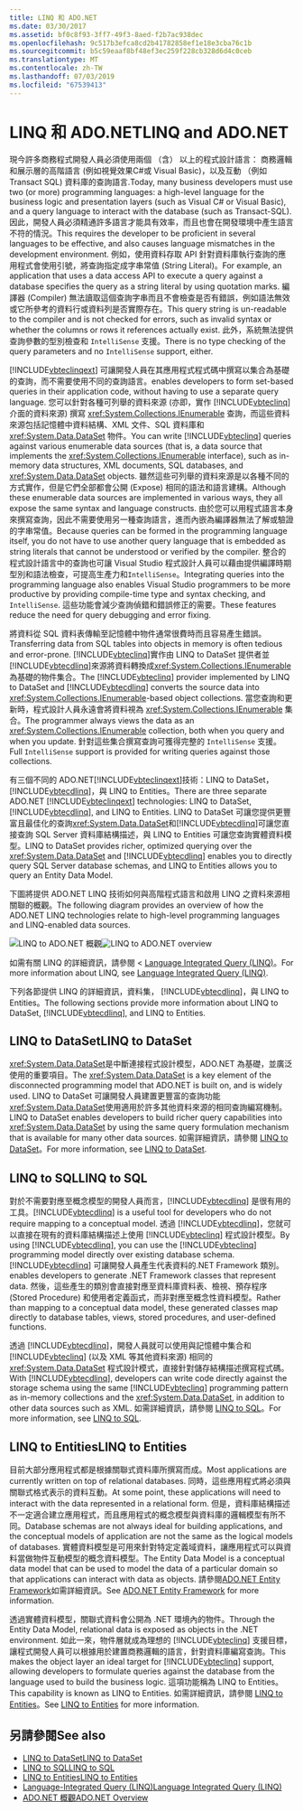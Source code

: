 ```yaml
---
title: LINQ 和 ADO.NET
ms.date: 03/30/2017
ms.assetid: bf0c8f93-3ff7-49f3-8aed-f2b7ac938dec
ms.openlocfilehash: 9c517b3efca8cd2b41782858ef1e18e3cba76c1b
ms.sourcegitcommit: b5c59eaaf8bf48ef3ec259f228cb328d6d4c0ceb
ms.translationtype: MT
ms.contentlocale: zh-TW
ms.lasthandoff: 07/03/2019
ms.locfileid: "67539413"
---
```

# <a name="linq-and-adonet"></a><span data-ttu-id="8a366-102">LINQ 和 ADO.NET</span><span class="sxs-lookup"><span data-stu-id="8a366-102">LINQ and ADO.NET</span></span>
<span data-ttu-id="8a366-103">現今許多商務程式開發人員必須使用兩個 （含） 以上的程式設計語言： 商務邏輯和展示層的高階語言 (例如視覺效果C#或 Visual Basic)，以及互動 （例如 Transact SQL) 資料庫的查詢語言.</span><span class="sxs-lookup"><span data-stu-id="8a366-103">Today, many business developers must use two (or more) programming languages: a high-level language for the business logic and presentation layers (such as Visual C# or Visual Basic), and a query language to interact with the database (such as Transact-SQL).</span></span> <span data-ttu-id="8a366-104">因此，開發人員必須精通許多語言才能具有效率，而且也會在開發環境中產生語言不符的情況。</span><span class="sxs-lookup"><span data-stu-id="8a366-104">This requires the developer to be proficient in several languages to be effective, and also causes language mismatches in the development environment.</span></span> <span data-ttu-id="8a366-105">例如，使用資料存取 API 針對資料庫執行查詢的應用程式會使用引號，將查詢指定成字串常值 (String Literal)。</span><span class="sxs-lookup"><span data-stu-id="8a366-105">For example, an application that uses a data access API to execute a query against a database specifies the query as a string literal by using quotation marks.</span></span> <span data-ttu-id="8a366-106">編譯器 (Compiler) 無法讀取這個查詢字串而且不會檢查是否有錯誤，例如語法無效或它所參考的資料行或資料列是否實際存在。</span><span class="sxs-lookup"><span data-stu-id="8a366-106">This query string is un-readable to the compiler and is not checked for errors, such as invalid syntax or whether the columns or rows it references actually exist.</span></span> <span data-ttu-id="8a366-107">此外，系統無法提供查詢參數的型別檢查和 `IntelliSense` 支援。</span><span class="sxs-lookup"><span data-stu-id="8a366-107">There is no type checking of the query parameters and no `IntelliSense` support, either.</span></span>  
  
 [!INCLUDE[vbteclinqext](../../../../includes/vbteclinqext-md.md)] <span data-ttu-id="8a366-108">可讓開發人員在其應用程式程式碼中撰寫以集合為基礎的查詢，而不需要使用不同的查詢語言。</span><span class="sxs-lookup"><span data-stu-id="8a366-108">enables developers to form set-based queries in their application code, without having to use a separate query language.</span></span> <span data-ttu-id="8a366-109">您可以針對各種可列舉的資料來源 (亦即，實作 [!INCLUDE[vbteclinq](../../../../includes/vbteclinq-md.md)] 介面的資料來源) 撰寫 <xref:System.Collections.IEnumerable> 查詢，而這些資料來源包括記憶體中資料結構、XML 文件、SQL 資料庫和 <xref:System.Data.DataSet> 物件。</span><span class="sxs-lookup"><span data-stu-id="8a366-109">You can write [!INCLUDE[vbteclinq](../../../../includes/vbteclinq-md.md)] queries against various enumerable data sources (that is, a data source that implements the <xref:System.Collections.IEnumerable> interface), such as in-memory data structures, XML documents, SQL databases, and <xref:System.Data.DataSet> objects.</span></span> <span data-ttu-id="8a366-110">雖然這些可列舉的資料來源是以各種不同的方式實作，但是它們全部都會公開 (Expose) 相同的語法和語言建構。</span><span class="sxs-lookup"><span data-stu-id="8a366-110">Although these enumerable data sources are implemented in various ways, they all expose the same syntax and language constructs.</span></span> <span data-ttu-id="8a366-111">由於您可以用程式語言本身來撰寫查詢，因此不需要使用另一種查詢語言，進而內嵌為編譯器無法了解或驗證的字串常值。</span><span class="sxs-lookup"><span data-stu-id="8a366-111">Because queries can be formed in the programming language itself, you do not have to use another query language that is embedded as string literals that cannot be understood or verified by the compiler.</span></span> <span data-ttu-id="8a366-112">整合的程式設計語言中的查詢也可讓 Visual Studio 程式設計人員可以藉由提供編譯時期型別和語法檢查，可提高生產力和`IntelliSense`。</span><span class="sxs-lookup"><span data-stu-id="8a366-112">Integrating queries into the programming language also enables Visual Studio programmers to be more productive by providing compile-time type and syntax checking, and `IntelliSense`.</span></span> <span data-ttu-id="8a366-113">這些功能會減少查詢偵錯和錯誤修正的需要。</span><span class="sxs-lookup"><span data-stu-id="8a366-113">These features reduce the need for query debugging and error fixing.</span></span>  
  
 <span data-ttu-id="8a366-114">將資料從 SQL 資料表傳輸至記憶體中物件通常很費時而且容易產生錯誤。</span><span class="sxs-lookup"><span data-stu-id="8a366-114">Transferring data from SQL tables into objects in memory is often tedious and error-prone.</span></span> <span data-ttu-id="8a366-115">[!INCLUDE[vbteclinq](../../../../includes/vbteclinq-md.md)]實作由 LINQ to DataSet 提供者並[!INCLUDE[vbtecdlinq](../../../../includes/vbtecdlinq-md.md)]來源將資料轉換成<xref:System.Collections.IEnumerable>為基礎的物件集合。</span><span class="sxs-lookup"><span data-stu-id="8a366-115">The [!INCLUDE[vbteclinq](../../../../includes/vbteclinq-md.md)] provider implemented by LINQ to DataSet and [!INCLUDE[vbtecdlinq](../../../../includes/vbtecdlinq-md.md)] converts the source data into <xref:System.Collections.IEnumerable>-based object collections.</span></span> <span data-ttu-id="8a366-116">當您查詢和更新時，程式設計人員永遠會將資料視為 <xref:System.Collections.IEnumerable> 集合。</span><span class="sxs-lookup"><span data-stu-id="8a366-116">The programmer always views the data as an <xref:System.Collections.IEnumerable> collection, both when you query and when you update.</span></span> <span data-ttu-id="8a366-117">針對這些集合撰寫查詢可獲得完整的 `IntelliSense` 支援。</span><span class="sxs-lookup"><span data-stu-id="8a366-117">Full `IntelliSense` support is provided for writing queries against those collections.</span></span>  
  
 <span data-ttu-id="8a366-118">有三個不同的 ADO.NET[!INCLUDE[vbteclinqext](../../../../includes/vbteclinqext-md.md)]技術：LINQ to DataSet， [!INCLUDE[vbtecdlinq](../../../../includes/vbtecdlinq-md.md)]，與 LINQ to Entities。</span><span class="sxs-lookup"><span data-stu-id="8a366-118">There are three separate ADO.NET [!INCLUDE[vbteclinqext](../../../../includes/vbteclinqext-md.md)] technologies: LINQ to DataSet, [!INCLUDE[vbtecdlinq](../../../../includes/vbtecdlinq-md.md)], and LINQ to Entities.</span></span> <span data-ttu-id="8a366-119">LINQ to DataSet 可讓您提供更豐富且最佳化的查詢<xref:System.Data.DataSet>和[!INCLUDE[vbtecdlinq](../../../../includes/vbtecdlinq-md.md)]可讓您直接查詢 SQL Server 資料庫結構描述，與 LINQ to Entities 可讓您查詢實體資料模型。</span><span class="sxs-lookup"><span data-stu-id="8a366-119">LINQ to DataSet provides richer, optimized querying over the <xref:System.Data.DataSet> and [!INCLUDE[vbtecdlinq](../../../../includes/vbtecdlinq-md.md)] enables you to directly query SQL Server database schemas, and LINQ to Entities allows you to query an Entity Data Model.</span></span>  
  
 <span data-ttu-id="8a366-120">下圖將提供 ADO.NET LINQ 技術如何與高階程式語言和啟用 LINQ 之資料來源相關聯的概觀。</span><span class="sxs-lookup"><span data-stu-id="8a366-120">The following diagram provides an overview of how the ADO.NET LINQ technologies relate to high-level programming languages and LINQ-enabled data sources.</span></span>  
  
 <span data-ttu-id="8a366-121">![LINQ to ADO.NET 概觀](../../../../docs/framework/data/adonet/media/dpue-linqtoadonetoverview-bpuedev11.gif "DPUE_LinqToAdoNetOverview_bpuedev11")</span><span class="sxs-lookup"><span data-stu-id="8a366-121">![LINQ to ADO.NET overview](../../../../docs/framework/data/adonet/media/dpue-linqtoadonetoverview-bpuedev11.gif "DPUE_LinqToAdoNetOverview_bpuedev11")</span></span>  
  
 <span data-ttu-id="8a366-122">如需有關 LINQ 的詳細資訊，請參閱 < [Language Integrated Query (LINQ)](../../../csharp/programming-guide/concepts/linq/index.md)。</span><span class="sxs-lookup"><span data-stu-id="8a366-122">For more information about LINQ, see [Language Integrated Query (LINQ)](../../../csharp/programming-guide/concepts/linq/index.md).</span></span>
  
 <span data-ttu-id="8a366-123">下列各節提供 LINQ 的詳細資訊，資料集， [!INCLUDE[vbtecdlinq](../../../../includes/vbtecdlinq-md.md)]，與 LINQ to Entities。</span><span class="sxs-lookup"><span data-stu-id="8a366-123">The following sections provide more information about LINQ to DataSet, [!INCLUDE[vbtecdlinq](../../../../includes/vbtecdlinq-md.md)], and LINQ to Entities.</span></span>  
  
## <a name="linq-to-dataset"></a><span data-ttu-id="8a366-124">LINQ to DataSet</span><span class="sxs-lookup"><span data-stu-id="8a366-124">LINQ to DataSet</span></span>  
 <span data-ttu-id="8a366-125"><xref:System.Data.DataSet>是中斷連接程式設計模型，ADO.NET 為基礎，並廣泛使用的重要項目。</span><span class="sxs-lookup"><span data-stu-id="8a366-125">The <xref:System.Data.DataSet> is a key element of the disconnected programming model that ADO.NET is built on, and is widely used.</span></span> <span data-ttu-id="8a366-126">LINQ to DataSet 可讓開發人員建置更豐富的查詢功能<xref:System.Data.DataSet>使用適用於許多其他資料來源的相同查詢編寫機制。</span><span class="sxs-lookup"><span data-stu-id="8a366-126">LINQ to DataSet enables developers to build richer query capabilities into <xref:System.Data.DataSet> by using the same query formulation mechanism that is available for many other data sources.</span></span> <span data-ttu-id="8a366-127">如需詳細資訊，請參閱 [LINQ to DataSet](../../../../docs/framework/data/adonet/linq-to-dataset.md)。</span><span class="sxs-lookup"><span data-stu-id="8a366-127">For more information, see [LINQ to DataSet](../../../../docs/framework/data/adonet/linq-to-dataset.md).</span></span>  
  
## <a name="linq-to-sql"></a><span data-ttu-id="8a366-128">LINQ to SQL</span><span class="sxs-lookup"><span data-stu-id="8a366-128">LINQ to SQL</span></span>  
 <span data-ttu-id="8a366-129">對於不需要對應至概念模型的開發人員而言，[!INCLUDE[vbtecdlinq](../../../../includes/vbtecdlinq-md.md)] 是很有用的工具。</span><span class="sxs-lookup"><span data-stu-id="8a366-129">[!INCLUDE[vbtecdlinq](../../../../includes/vbtecdlinq-md.md)] is a useful tool for developers who do not require mapping to a conceptual model.</span></span> <span data-ttu-id="8a366-130">透過 [!INCLUDE[vbtecdlinq](../../../../includes/vbtecdlinq-md.md)]，您就可以直接在現有的資料庫結構描述上使用 [!INCLUDE[vbteclinq](../../../../includes/vbteclinq-md.md)] 程式設計模型。</span><span class="sxs-lookup"><span data-stu-id="8a366-130">By using [!INCLUDE[vbtecdlinq](../../../../includes/vbtecdlinq-md.md)], you can use the [!INCLUDE[vbteclinq](../../../../includes/vbteclinq-md.md)] programming model directly over existing database schema.</span></span> [!INCLUDE[vbtecdlinq](../../../../includes/vbtecdlinq-md.md)] <span data-ttu-id="8a366-131">可讓開發人員產生代表資料的.NET Framework 類別。</span><span class="sxs-lookup"><span data-stu-id="8a366-131">enables developers to generate .NET Framework classes that represent data.</span></span> <span data-ttu-id="8a366-132">然後，這些產生的類別會直接對應至資料庫資料表、檢視、預存程序 (Stored Procedure) 和使用者定義函式，而非對應至概念性資料模型。</span><span class="sxs-lookup"><span data-stu-id="8a366-132">Rather than mapping to a conceptual data model, these generated classes map directly to database tables, views, stored procedures, and user-defined functions.</span></span>  
  
 <span data-ttu-id="8a366-133">透過 [!INCLUDE[vbtecdlinq](../../../../includes/vbtecdlinq-md.md)]，開發人員就可以使用與記憶體中集合和 [!INCLUDE[vbteclinq](../../../../includes/vbteclinq-md.md)] (以及 XML 等其他資料來源) 相同的 <xref:System.Data.DataSet> 程式設計模式，直接針對儲存結構描述撰寫程式碼。</span><span class="sxs-lookup"><span data-stu-id="8a366-133">With [!INCLUDE[vbtecdlinq](../../../../includes/vbtecdlinq-md.md)], developers can write code directly against the storage schema using the same [!INCLUDE[vbteclinq](../../../../includes/vbteclinq-md.md)] programming pattern as in-memory collections and the <xref:System.Data.DataSet>, in addition to other data sources such as XML.</span></span> <span data-ttu-id="8a366-134">如需詳細資訊，請參閱 [LINQ to SQL](../../../../docs/framework/data/adonet/sql/linq/index.md)。</span><span class="sxs-lookup"><span data-stu-id="8a366-134">For more information, see [LINQ to SQL](../../../../docs/framework/data/adonet/sql/linq/index.md).</span></span>  
  
## <a name="linq-to-entities"></a><span data-ttu-id="8a366-135">LINQ to Entities</span><span class="sxs-lookup"><span data-stu-id="8a366-135">LINQ to Entities</span></span>  
 <span data-ttu-id="8a366-136">目前大部分應用程式都是根據關聯式資料庫所撰寫而成。</span><span class="sxs-lookup"><span data-stu-id="8a366-136">Most applications are currently written on top of relational databases.</span></span> <span data-ttu-id="8a366-137">同時，這些應用程式將必須與關聯式格式表示的資料互動。</span><span class="sxs-lookup"><span data-stu-id="8a366-137">At some point, these applications will need to interact with the data represented in a relational form.</span></span> <span data-ttu-id="8a366-138">但是，資料庫結構描述不一定適合建立應用程式，而且應用程式的概念模型與資料庫的邏輯模型有所不同。</span><span class="sxs-lookup"><span data-stu-id="8a366-138">Database schemas are not always ideal for building applications, and the conceptual models of application are not the same as the logical models of databases.</span></span> <span data-ttu-id="8a366-139">實體資料模型是可用來針對特定定義域資料，讓應用程式可以與資料當做物件互動模型的概念資料模型。</span><span class="sxs-lookup"><span data-stu-id="8a366-139">The Entity Data Model is a conceptual data model that can be used to model the data of a particular domain so that applications can interact with data as objects.</span></span> <span data-ttu-id="8a366-140">請參閱[ADO.NET Entity Framework](../../../../docs/framework/data/adonet/ef/index.md)如需詳細資訊。</span><span class="sxs-lookup"><span data-stu-id="8a366-140">See [ADO.NET Entity Framework](../../../../docs/framework/data/adonet/ef/index.md) for more information.</span></span>  
  
 <span data-ttu-id="8a366-141">透過實體資料模型，關聯式資料會公開為 .NET 環境內的物件。</span><span class="sxs-lookup"><span data-stu-id="8a366-141">Through the Entity Data Model, relational data is exposed as objects in the .NET environment.</span></span> <span data-ttu-id="8a366-142">如此一來，物件層就成為理想的 [!INCLUDE[vbteclinq](../../../../includes/vbteclinq-md.md)] 支援目標，讓程式開發人員可以根據用於建置商務邏輯的語言，針對資料庫編寫查詢。</span><span class="sxs-lookup"><span data-stu-id="8a366-142">This makes the object layer an ideal target for [!INCLUDE[vbteclinq](../../../../includes/vbteclinq-md.md)] support, allowing developers to formulate queries against the database from the language used to build the business logic.</span></span> <span data-ttu-id="8a366-143">這項功能稱為 LINQ to Entities。</span><span class="sxs-lookup"><span data-stu-id="8a366-143">This capability is known as LINQ to Entities.</span></span> <span data-ttu-id="8a366-144">如需詳細資訊，請參閱 [LINQ to Entities](../../../../docs/framework/data/adonet/ef/language-reference/linq-to-entities.md)。</span><span class="sxs-lookup"><span data-stu-id="8a366-144">See [LINQ to Entities](../../../../docs/framework/data/adonet/ef/language-reference/linq-to-entities.md) for more information.</span></span>  
  
## <a name="see-also"></a><span data-ttu-id="8a366-145">另請參閱</span><span class="sxs-lookup"><span data-stu-id="8a366-145">See also</span></span>

- [<span data-ttu-id="8a366-146">LINQ to DataSet</span><span class="sxs-lookup"><span data-stu-id="8a366-146">LINQ to DataSet</span></span>](../../../../docs/framework/data/adonet/linq-to-dataset.md)
- [<span data-ttu-id="8a366-147">LINQ to SQL</span><span class="sxs-lookup"><span data-stu-id="8a366-147">LINQ to SQL</span></span>](../../../../docs/framework/data/adonet/sql/linq/index.md)
- [<span data-ttu-id="8a366-148">LINQ to Entities</span><span class="sxs-lookup"><span data-stu-id="8a366-148">LINQ to Entities</span></span>](../../../../docs/framework/data/adonet/ef/language-reference/linq-to-entities.md)
- [<span data-ttu-id="8a366-149">Language-Integrated Query (LINQ)</span><span class="sxs-lookup"><span data-stu-id="8a366-149">Language Integrated Query (LINQ)</span></span>](../../../csharp/programming-guide/concepts/linq/index.md)
- [<span data-ttu-id="8a366-150">ADO.NET 概觀</span><span class="sxs-lookup"><span data-stu-id="8a366-150">ADO.NET Overview</span></span>](ado-net-overview.md)
